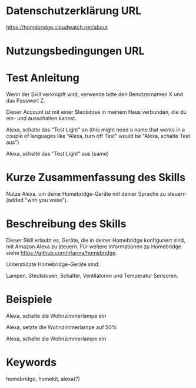 # Datenschutzerklärung URL

https://homebridge.cloudwatch.net/about

# Nutzungsbedingungen URL



# Test Anleitung

Wenn der Skill verknüpft wird, verwende bitte den Benutzernamen X und das Passwort Z.

Dieser Account ist mit einer Steckdose in meinem Haus verbunden, die du ein- und ausschalten kannst.

Alexa, schalte das "Test Light" an (this might need a name that works in a couple of languages like "Alexa, turn off Test" would be "Alexa, schalte Test aus")

Alexa, schalte das "Test Light" aus (same)


# Kurze Zusammenfassung des Skills

Nutze Alexa, um deine Homebridge-Geräte mit deiner Sprache zu steuern (added "with you voise").

# Beschreibung des Skills

Dieser Skill erlaubt es, Geräte, die in deiner Homebridge konfiguriert sind, mit Amazon Alexa zu steuern. Für weitere Informationen zu Homebridge siehe https://github.com/nfarina/homebridge.

Unterstützte Homebridge-Geräte sind:

Lampen, Steckdosen, Schalter, Ventilatoren und Temperatur Sensoren.


# Beispiele 

Alexa, schalte die Wohnzimmerlampe ein

Alexa, setzte die Wohnzimmerlampe auf 50%

Alexa, schalte die Wohnzimmerlampe ein

# Keywords

homebridge, homekit, alexa(?)
